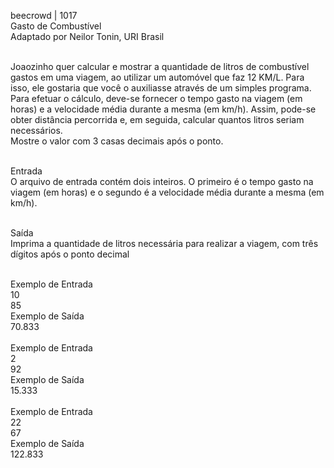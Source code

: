 beecrowd | 1017
<br/>Gasto de Combustível
<br/>Adaptado por Neilor Tonin, URI  Brasil

<br/>Joaozinho quer calcular e mostrar a quantidade de litros de combustível gastos em uma viagem, ao utilizar um automóvel que faz 12 KM/L. Para isso, ele gostaria que você o auxiliasse através de um simples programa. 
<br/>Para efetuar o cálculo, deve-se fornecer o tempo gasto na viagem (em horas) e a velocidade média durante a mesma (em km/h). Assim, pode-se obter distância percorrida e, em seguida, calcular quantos litros seriam necessários. 
<br/>Mostre o valor com 3 casas decimais após o ponto.

<br/>Entrada
<br/>O arquivo de entrada contém dois inteiros. O primeiro é o tempo gasto na viagem (em horas) e o segundo é a velocidade média durante a mesma (em km/h).

<br/>Saída
<br/>Imprima a quantidade de litros necessária para realizar a viagem, com três dígitos após o ponto decimal

<br/>Exemplo de Entrada	
<br/>10
<br/>85
<br/>Exemplo de Saída
<br/>70.833
<br/><br/>Exemplo de Entrada
<br/>2
<br/>92
<br/>Exemplo de Saída
<br/>15.333
<br/><br/>Exemplo de Entrada
<br/>22
<br/>67
<br/>Exemplo de Saída
<br/>122.833
